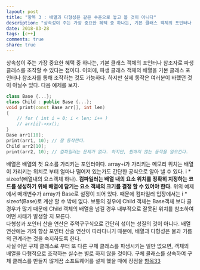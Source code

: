 ```yaml
---
layout: post
title: "항목 3 : 배열과 다형성은 같은 수준으로 놓고 볼 것이 아니다"
description: "상속성이 주는 가장 중요한 혜택 중 하나는, 기본 클래스 객체의 포인터나 참조자로 파생 클래스를 조작할 수 있다는 점이다. 이외에, 파생 클래스 객체의 배열을 기본 클래스 포인터나 참조자를 통해 조작하는 것도 가능하다. 하지만 실제 동작은 여러분이 바랬던 것이 아닐수 있다."
date: 2018-03-28
tags: [c++]
comments: true
share: true
---
```


상속성이 주는 가장 중요한 혜택 중 하나는, 기본 클래스 객체의 포인터나 참조자로 파생 클래스를 조작할 수 있다는 점이다. 이외에, 파생 클래스 객체의 배열을 기본 클래스 포인터나 참조자를 통해 조작하는 것도 가능하다. 하지만 실제 동작은 여러분이 바랬던 것이 아닐수 있다. 다음 예제를 보자. 

```c++
class Base {...};
class Child : public Base {...};
void print(const Base arr[], int len)
{
    // for ( int i = 0; i < len; i++ )
    // arr[i]->xx();  
}
Base arr1[10]; 
print(arr1, 10); // 잘 동작한다.
Child arr2[10]; 
print(arr2, 10); // 컴파일러는 문제가 없다. 하지만, 원하지 않는 동작을 일으킨다. 
```
배열은 배열의 첫 요소를 가리키는 포인터이다. array+i가 가리키는 메모리 위치는 배열이 가리키는 위치로 부터 얼마나 떨어져 있는가도 간단한 공식으로 알아 낼 수 있다. i * sizeof(배열내의 요소객체 하나). **컴파일러는 배열 내의 요소 위치를 정확히 지정하는 코드를 생성하기 위해 배열에 담기는 요소 객체의 크기를 결정 할 수 있어야 한다.** 위의 예제에서 매개변수가 array가 Base로 설정이 되어 있다. 때문에 컴파일러 입장에서는 i * sizeof(Base)로 계산 할 수 밖에 없다. 보통의 경우에 Child 객체는 Base객체 보다 클 경우가 많기 때문에 Child 객체의 배열을 넘길 경우 내부적으로 잘못된 위치를 참조하여 어떤 사태가 발생할 지 모른다.   
다형성과 포인터 산술 연산은 주먹구구식으로 간단히 섞이는 성질의 것이 아니다. 배열 연산에는 거의 항상 포인터 산술 연산이 따라다니기 때문에, 배열과 다형성은 물과 기름의 관계라는 것을 숙지하도록 한다.  
사실 어떤 구체 클래스로 부터 또 다른 구체 클래스를 파생시키는 일만 없으면, 객체의 배열을 다형적으로 조작하는 실수는 별로 하지 않을 것이다. 구체 클래스를 상속하여 구체 클래스를 만들지 않게끔 소프트웨어를 설계 했을 때에 장점을 [항목33](../../2018-03-28/more-effective-33/)